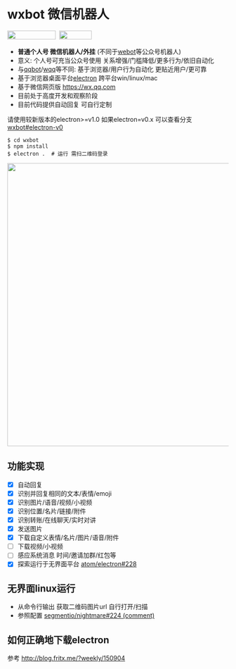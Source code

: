 # wxbot 微信机器人

<a href="https://github.com/fritx/awesome-wechat"><img width="110" height="20" src="https://img.shields.io/badge/awesome-wechat-brightgreen.svg"></a>&nbsp;&nbsp;<a href="https://github.com/fritx/wxbot"><img width="74" height="20" src="https://img.shields.io/badge/github-dev-orange.svg"></a>

- __普通个人号 微信机器人/外挂__ (不同于[webot](https://github.com/node-webot/webot)等公众号机器人)
- 意义: 个人号可充当公众号使用 关系增强/门槛降低/更多行为/依旧自动化
- 与[qqbot](https://github.com/xhan/qqbot)/[wqq](https://github.com/fritx/wqq)等不同: 基于浏览器/用户行为自动化 更贴近用户/更可靠
- 基于浏览器桌面平台[electron](https://github.com/atom/electron) 跨平台win/linux/mac
- 基于微信网页版 <https://wx.qq.com>
- 目前处于高度开发和观察阶段
- 目前代码提供自动回复 可自行定制

请使用较新版本的electron>=v1.0
如果electron=v0.x 可以查看分支[wxbot#electron-v0](https://github.com/fritx/wxbot/tree/electron-v0)

```plain
$ cd wxbot
$ npm install
$ electron .  # 运行 需扫二维码登录
```

<img width="643" src="https://raw.githubusercontent.com/fritx/wxbot/dev/screenshot.jpeg">

## 功能实现

- [x] 自动回复
- [x] 识别并回复相同的文本/表情/emoji
- [x] 识别图片/语音/视频/小视频
- [x] 识别位置/名片/链接/附件
- [x] 识别转账/在线聊天/实时对讲
- [x] 发送图片
- [x] 下载自定义表情/名片/图片/语音/附件
- [ ] 下载视频/小视频
- [ ] 感应系统消息 时间/邀请加群/红包等
- [x] 探索运行于无界面平台 [atom/electron#228](https://github.com/atom/electron/issues/228)

## 无界面linux运行

- 从命令行输出 获取二维码图片url 自行打开/扫描
- 参照配置 [segmentio/nightmare#224 (comment)](https://github.com/segmentio/nightmare/issues/224#issuecomment-141575361)

## 如何正确地下载electron

参考 <http://blog.fritx.me/?weekly/150904>
